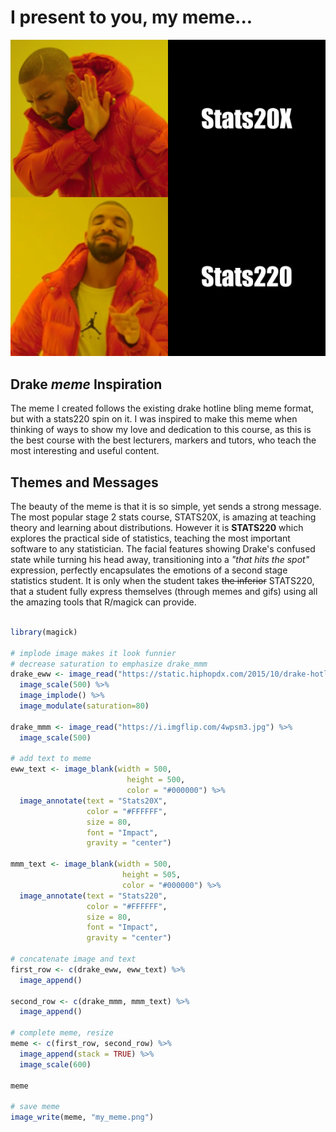 # I present to you, my meme...

![](my_meme.png)

## Drake _meme_ Inspiration
The meme I created follows the existing drake hotline bling meme format, but with a stats220 spin on it. I was inspired to make this meme when thinking of ways to show my love and dedication to this course, as this is the best course with the best lecturers, markers and tutors, who teach the most interesting and useful content.

## Themes and Messages
The beauty of the meme is that it is so simple, yet sends a strong message. The most popular stage 2 stats course, STATS20X, is amazing at teaching theory and learning about distributions. However it is **STATS220** which explores the practical side of statistics, teaching the most important software to any statistician. The facial features showing Drake's confused state while turning his head away, transitioning into a _"that hits the spot"_ expression, perfectly encapsulates the emotions of a second stage statistics student. It is only when the student takes ~~the inferior~~ STATS220, that a student fully express themselves (through memes and gifs) using all the amazing tools that R/magick can provide.

```r

library(magick)

# implode image makes it look funnier
# decrease saturation to emphasize drake_mmm
drake_eww <- image_read("https://static.hiphopdx.com/2015/10/drake-hotline-bling-jacket-moncler.png") %>%
  image_scale(500) %>%
  image_implode() %>%
  image_modulate(saturation=80)

drake_mmm <- image_read("https://i.imgflip.com/4wpsm3.jpg") %>%
  image_scale(500)

# add text to meme
eww_text <- image_blank(width = 500, 
                          height = 500, 
                          color = "#000000") %>%
  image_annotate(text = "Stats20X",
                 color = "#FFFFFF",
                 size = 80,
                 font = "Impact",
                 gravity = "center")

mmm_text <- image_blank(width = 500, 
                         height = 505, 
                         color = "#000000") %>%
  image_annotate(text = "Stats220",
                 color = "#FFFFFF",
                 size = 80,
                 font = "Impact",
                 gravity = "center")

# concatenate image and text
first_row <- c(drake_eww, eww_text) %>%
  image_append()

second_row <- c(drake_mmm, mmm_text) %>%
  image_append()

# complete meme, resize
meme <- c(first_row, second_row) %>%
  image_append(stack = TRUE) %>%
  image_scale(600)

meme

# save meme
image_write(meme, "my_meme.png")
```
